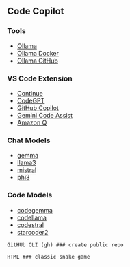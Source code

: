## Code Copilot

### Tools
- [Ollama](https://ollama.com)
- [Ollama Docker](https://hub.docker.com/r/ollama/ollama)
- [Ollama GitHub](https://github.com/ollama/ollama)

### VS Code Extension
- [Continue](https://marketplace.visualstudio.com/items?itemName=Continue.continue)
- [CodeGPT](https://marketplace.visualstudio.com/items?itemName=DanielSanMedium.dscodegpt)
- [GitHub Copilot](https://marketplace.visualstudio.com/items?itemName=GitHub.copilot)
- [Gemini Code Assist](https://marketplace.visualstudio.com/items?itemName=GoogleCloudTools.cloudcode)
- [Amazon Q](https://marketplace.visualstudio.com/items?itemName=AmazonWebServices.amazon-q-vscode)

### Chat Models
- [gemma](https://ollama.com/library/gemma)
- [llama3](https://ollama.com/library/llama3)
- [mistral](https://ollama.com/library/mistral)
- [phi3](https://ollama.com/library/phi3)

### Code Models
- [codegemma](https://ollama.com/library/codegemma)
- [codellama](https://ollama.com/library/codellama)
- [codestral](https://ollama.com/library/codestral)
- [starcoder2](https://ollama.com/library/starcoder2)

```
GitHUb CLI (gh) ### create public repo
```

```
HTML ### classic snake game
```

